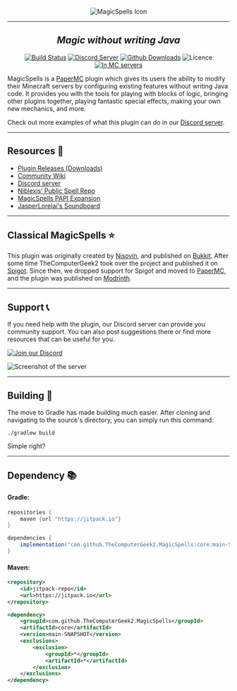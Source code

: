 <div align="center">
    <br>
    <img src="https://files.jasperlorelai.eu/magicspells/images/readme_icon.png" alt="MagicSpells Icon">
    <hr>
    <h2><i>Magic without writing Java</i></h2>
    <a href="https://github.com/TheComputerGeek2/MagicSpells/actions"><img src="https://img.shields.io/github/actions/workflow/status/TheComputerGeek2/MagicSpells/build.yml?style=for-the-badge&logo=github" alt="Build Status"></a>
    <a href="https://discord.magicspells.dev"><img src="https://img.shields.io/discord/335237931633606656?color=5562e9&logo=discord&logoColor=white&style=for-the-badge" alt="Discord Server"></a>
    <a href="https://github.com/TheComputerGeek2/MagicSpells/releases"><img src="https://img.shields.io/github/downloads/TheComputerGeek2/MagicSpells/total.svg?style=for-the-badge&logo=github" alt="Github Downloads"></a>
    <img src="https://img.shields.io/github/license/TheComputerGeek2/MagicSpells?style=for-the-badge&logo=github" alt="Licence">
    <a href="https://bstats.org/plugin/bukkit/MagicSpells/892"><img src="https://img.shields.io/bstats/servers/892?style=for-the-badge" alt="In MC servers"></a>
</div>

[//]: # (These links are here for easier hyperlink referencing and less clutter in the actual text below.)
[Discord server]: https://discord.magicspells.dev
[Releases]: https://github.com/TheComputerGeek2/MagicSpells/releases
[Wiki]: https://github.com/TheComputerGeek2/MagicSpells/wiki
[SpellRepo]: https://github.com/niblexis/ms-examples
[PAPIExp]: https://github.com/JasperLorelai/Expansion-MagicSpells
[Soundboard]: https://jasperlorelai.eu/soundboard/
[Nisovin]: https://nisovin.com/
[Bukkit]: https://dev.bukkit.org/projects/magicspells
[Spigot]: https://www.spigotmc.org/resources/magicspells.60847/
[PaperMC]: https://papermc.io/
[Modrinth]: https://modrinth.com/plugin/magicspells
[DiscordBadge]: https://img.shields.io/badge/Join%20our%20Discord-blue?style=for-the-badge&color=586ff2
[WelcomeChannel]: https://files.jasperlorelai.eu/magicspells/images/readme_discord_screenshot.png

MagicSpells is a [PaperMC] plugin which gives its users the ability to modify their Minecraft servers by configuring existing features without writing Java code. It provides you with the tools for playing with blocks of logic, bringing other plugins together, playing fantastic special effects, making your own new mechanics, and more.

Check out more examples of what this plugin can do in our [Discord server].

---
## Resources 📝
 
* [Plugin Releases (Downloads)][Releases]
* [Community Wiki][Wiki]
* [Discord server]
* [Niblexis' Public Spell Repo][SpellRepo]
* [MagicSpells PAPI Expansion][PAPIExp]
* [JasperLorelai's Soundboard][Soundboard]



---
## Classical MagicSpells ⭐

This plugin was originally created by [Nisovin], and published on [Bukkit]. After some time TheComputerGeek2 took over the project and published it on [Spigot]. Since then, we dropped support for Spigot and moved to [PaperMC], and the plugin was published on [Modrinth].



---
## Support 📞

If you need help with the plugin, our Discord server can provide you community support. You can also post suggestions there or find more resources that can be useful for you.

[![Join our Discord][DiscordBadge]][Discord server]

![Screenshot of the server][WelcomeChannel]



---
## Building 🧱

The move to Gradle has made building much easier. After cloning and navigating to the source's directory, you can simply run this command:
```
./gradlew build
```
Simple right?



---
## Dependency 📚

#### Gradle:

```groovy
repositories {
    maven {url "https://jitpack.io"}
}

dependencies {
    implementation("com.github.TheComputerGeek2.MagicSpells:core:main-SNAPSHOT") {transitive = false}
}
```


#### Maven:

```xml
<repository>
    <id>jitpack-repo</id>
    <url>https://jitpack.io</url>
</repository>
```
```xml
<dependency>
    <groupId>com.github.TheComputerGeek2.MagicSpells</groupId>
    <artifactId>core</artifactId>
    <version>main-SNAPSHOT</version>
    <exclusions>
        <exclusion>
            <groupId>*</groupId>
            <artifactId>*</artifactId>
        </exclusion>
    </exclusions>
</dependency>
```
